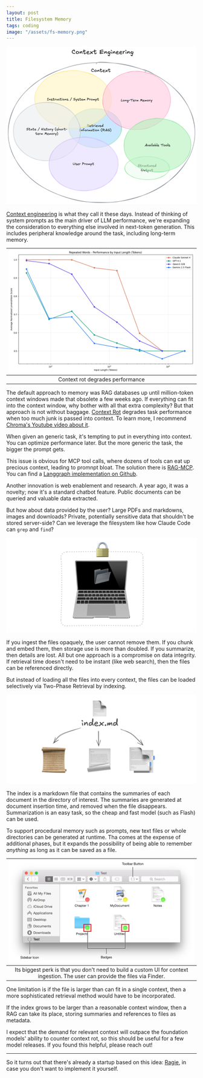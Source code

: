 ```yaml
---
layout: post
title: Filesystem Memory
tags: coding
image: "/assets/fs-memory.png"
---
```


![context-engineering](/assets/context-engineering.png)

[Context engineering](https://www.philschmid.de/context-engineering) is what they call it these days. Instead of thinking of system prompts as the main driver of LLM performance, we're expanding the consideration to everything else involved in next-token generation. This includes peripheral knowledge around the task, including long-term memory. 

| ![context-rot](/assets/context-rot.png) |
|:--:|
| Context rot degrades performance |

The default approach to memory was RAG databases up until million-token context windows made that obsolete a few weeks ago. If everything can fit into the context window, why bother with all that extra complexity? But that approach is not without baggage. [Context Rot](https://research.trychroma.com/context-rot) degrades task performance when too much junk is passed into context. To learn more, I recommend [Chroma's Youtube video about it](https://www.youtube.com/watch?v=TUjQuC4ugak).

When given an generic task, it's tempting to put in everything into context. You can optimize performance later. But the more generic the task, the bigger the prompt gets. 

This issue is obvious for MCP tool calls, where dozens of tools can eat up precious context, leading to promnpt bloat. The solution there is [RAG-MCP](https://arxiv.org/html/2505.03275v1). You can find a [Langgraph implementation on Github](https://github.com/langchain-ai/langgraph-bigtool).

Another innovation is web enablement and research. A year ago, it was a novelty; now it's a standard chatbot feature. Public documents can be queried and valuable data extracted.

But how about data provided by the user? Large PDFs and markdowns, images and downloads? Private, potentially sensitive data that shouldn't be stored server-side? Can we leverage the filesystem like how Claude Code can `grep` and `find`?

![fs-memory](/assets/fs-memory.png)

If you ingest the files opaquely, the user cannot remove them. If you chunk and embed them, then storage use is more than doubled. If you summarize, then details are lost. All but one approach is a compromise on data integrity. If retrieval time doesn't need to be instant (like web search), then the files can be referenced directly. 

But instead of loading all the files into every context, the files can be loaded selectively via Two-Phase Retrieval by indexing. 

![two-phase](/assets/two-phase.png)

The index is a markdown file that contains the summaries of each document in the directory of interest. The summaries are generated at document insertion time, and removed when the file disappears. Summarization is an easy task, so the cheap and fast model (such as Flash) can be used. 

To support procedural memory such as prompts, new text files or whole directories can be generated at runtime. Tha comes at the expense of additional phases, but it expands the possibility of being able to remember _anything_ as long as it can be saved as a file. 

| ![finder-ui](/assets/finder-ui.png) |
|:--:|
| Its biggest perk is that you don't need to build a custom UI for context ingestion. The user can provide the files via Finder. |

One limitation is if the file is larger than can fit in a single context, then a more sophisticated retrieval method would have to be incorporated. 

If the index grows to be larger than a reasonable context window, then a RAG can take its place, storing summaries and references to files as metadata.

I expect that the demand for relevant context will outpace the foundation models' ability to counter context rot, so this should be useful for a few model releases. If you found this helpful, please reach out!

----

So it turns out that there's already a startup based on this idea: [Ragie](https://www.ragie.ai/), in case you don't want to implement it yourself.